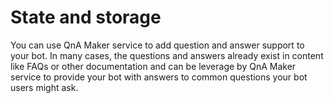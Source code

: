 # State and storage
You can use QnA Maker service to add question and answer support to your bot. In many cases, the questions and answers already exist in content like FAQs or other documentation and can be leverage by QnA Maker service to provide your bot with answers to common questions your bot users might ask.


  
